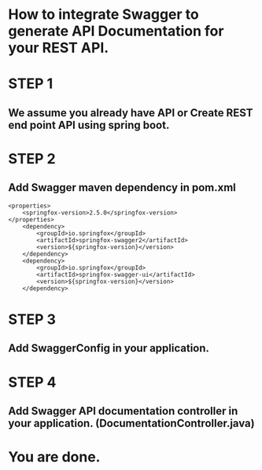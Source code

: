 # How to integrate Swagger to generate API Documentation for your REST API.

# STEP 1
## We assume you already have API or Create REST end point API using spring boot.

# STEP 2
## Add Swagger maven dependency in pom.xml
	<properties>
		<springfox-version>2.5.0</springfox-version>
	</properties>
		<dependency>
			<groupId>io.springfox</groupId>
			<artifactId>springfox-swagger2</artifactId>
			<version>${springfox-version}</version>
		</dependency>
		<dependency>
			<groupId>io.springfox</groupId>
			<artifactId>springfox-swagger-ui</artifactId>
			<version>${springfox-version}</version>
		</dependency>


# STEP 3
## Add SwaggerConfig in your application.

# STEP 4
## Add Swagger API documentation controller in your application. (DocumentationController.java)

# You are done.